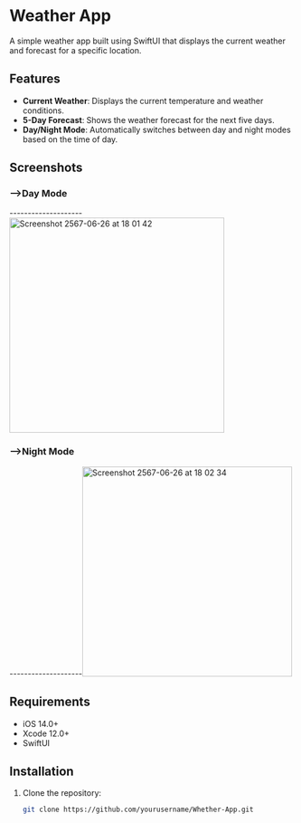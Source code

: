 
# Weather App

A simple weather app built using SwiftUI that displays the current weather and forecast for a specific location.

## Features

- **Current Weather**: Displays the current temperature and weather conditions.
- **5-Day Forecast**: Shows the weather forecast for the next five days.
- **Day/Night Mode**: Automatically switches between day and night modes based on the time of day.

## Screenshots

### -->Day Mode

   --------------------<img width="380" alt="Screenshot 2567-06-26 at 18 01 42" src="https://github.com/Sandalu01/Whether-App/assets/108582011/89aa3d8e-30a3-4d8b-bf21-9a57cdbae90e">


### -->Night Mode

   --------------------<img width="371" alt="Screenshot 2567-06-26 at 18 02 34" src="https://github.com/Sandalu01/Whether-App/assets/108582011/c368c0b5-c294-4587-b5e7-52de393ec758">


## Requirements

- iOS 14.0+
- Xcode 12.0+
- SwiftUI

## Installation

1. Clone the repository:
   ```sh
   git clone https://github.com/yourusername/Whether-App.git

